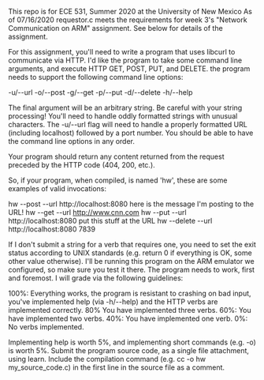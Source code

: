This repo is for ECE 531, Summer 2020 at the University of New Mexico
As of 07/16/2020 requestor.c meets the requirements for week 3's 
"Network Communication on ARM" assignment. See below for 
details of the assignment.

For this assignment, you'll need to write a program that uses libcurl to communicate via HTTP. I'd like the program to take some command line arguments, and execute HTTP GET, POST, PUT, and DELETE. the program needs to support the following command line options:

-u/--url
-o/--post
-g/--get
-p/--put
-d/--delete
-h/--help

The final argument will be an arbitrary string. Be careful with your string processing! You'll need to handle oddly formatted strings with unusual characters. The -u/--url flag will need to handle a properly formatted URL (including localhost) followed by a port number. You should be able to have the command line options in any order.

Your program should return any content returned from the request preceded by the HTTP code (404, 200, etc.).

So, if your program, when compiled, is named 'hw', these are some examples of valid invocations:

hw --post --url http://localhost:8080 here is the message I'm posting to the URL!
hw --get --url http://www.cnn.com
hw --put --url http://localhost:8080 put this stuff at the URL
hw --delete --url http://localhost:8080 7839

If I don't submit a string for a verb that requires one, you need to set the exit status according to UNIX standards (e.g. return 0 if everything is OK, some other value otherwise). I'll be running this program on the ARM emulator we configured, so make sure you test it there.
The program needs to work, first and foremost. I will grade via the following guidelines:

100%: Everything works, the program is resistant to crashing on bad input, you've implemented help (via -h/--help) and the HTTP verbs are implemented correctly.
80% You have implemented three verbs.
60%: You have implemented two verbs.
40%: You have implemented one verb.
0%: No verbs implemented.

Implementing help is worth 5%, and implementing short commands (e.g. -o) is worth 5%. Submit the program source code, as a single file attachment, using learn. Include the compilation command (e.g. cc -o hw my_source_code.c) in the first line in the source file as a comment.


